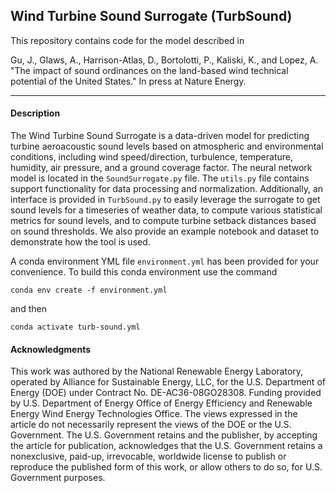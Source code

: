 ## Wind Turbine Sound Surrogate (TurbSound)

This repository contains code for the model described in 

Gu, J., Glaws, A., Harrison-Atlas, D., Bortolotti, P., Kaliski, K., and Lopez, A. "The impact of sound ordinances on the land-based wind technical potential of the United States." In press at Nature Energy.

___

#### Description

The Wind Turbine Sound Surrogate is a data-driven model for predicting turbine aeroacoustic sound levels based on atmospheric and environmental conditions, including wind speed/direction, turbulence, temperature, humidity, air pressure, and a ground coverage factor. The neural network model is located in the `SoundSurrogate.py` file. The `utils.py` file contains support functionality for data processing and normalization. Additionally, an interface is provided in `TurbSound.py` to easily leverage the surrogate to get sound levels for a timeseries of weather data, to compute various statistical metrics for sound levels, and to compute turbine setback distances based on sound thresholds. We also provide an example notebook and dataset to demonstrate how the tool is used.

A conda environment YML file `environment.yml` has been provided for your convenience. To build this conda environment use the command

`conda env create -f environment.yml`

and then

`conda activate turb-sound.yml`

#### Acknowledgments
This work was authored by the National Renewable Energy Laboratory, operated by Alliance for Sustainable Energy, LLC, for the U.S. Department of Energy (DOE) under Contract No. DE-AC36-08GO28308. Funding provided by U.S. Department of Energy Office of Energy Efficiency and Renewable Energy Wind Energy Technologies Office. The views expressed in the article do not necessarily represent the views of the DOE or the U.S. Government. The U.S. Government retains and the publisher, by accepting the article for publication, acknowledges that the U.S. Government retains a nonexclusive, paid-up, irrevocable, worldwide license to publish or reproduce the published form of this work, or allow others to do so, for U.S. Government purposes.
